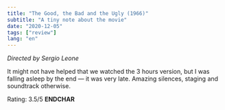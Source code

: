 ```yaml
---
title: "The Good, the Bad and the Ugly (1966)"
subtitle: "A tiny note about the movie"
date: "2020-12-05"
tags: ["review"]
lang: "en"
---
```


_Directed by Sergio Leone_

It might not have helped that we watched the 3 hours version, but I was falling asleep by the end — it was very late. Amazing silences, staging and soundtrack otherwise.

Rating: 3.5/5 **ENDCHAR**
